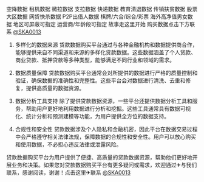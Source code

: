 空降数据
租机数据
微拉数据
支拉数据
快递数据
教育清退数据
传销扶贫数据
股票大区数据
网贷快杀数据
P2P出借人数据
棋牌/六合/综合/彩票
海外高净值男女数据
地区可屏蔽可指定
运营商/年龄段可指定
故事走这里开始
购买数据点击下方联系
 [@SKA0013](https://t.me/SKA0013?start=NTgzNzg1NTEy)

1. 多样化的数据来源
贷款数据购买平台通过与各种金融机构和数据提供商合作，能够提供来自不同渠道和来源的多样化贷款数据。这些数据涵盖了个人贷款、商业贷款、抵押贷款等多种类型，能够满足不同行业和领域的需求。

2. 数据质量保障
贷款数据购买平台通常会对所提供的数据进行严格的质量控制和验证，确保数据的准确性和完整性。这些平台会对数据进行清洗、去重和修复，提供高质量的数据资源。

3. 数据分析工具支持
除了提供贷款数据资源，一些平台还提供数据分析工具和服务，帮助用户更好地利用数据进行分析和挖掘。这些工具通常具有数据可视化、统计分析和预测建模等功能，为用户提供全方位的数据支持。

4. 合规性和安全性
贷款数据涉及个人隐私和金融机密，因此平台在数据交易过程中会严格遵守相关法律法规，保障数据的合规性和安全性。用户可以放心购买和使用数据，不必担心违反法律或泄露风险。

贷款数据购买平台为用户提供了便捷、高质量的贷款数据资源，帮助他们更好地开展业务和决策。如果您对贷款数据购买平台有更多疑问或需求，欢迎通过✈与我们联系，感谢阅读，谢谢！点击这里✈联系
 [@SKA0013](https://t.me/SKA0013?start=NTgzNzg1NTEy)
